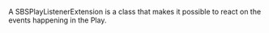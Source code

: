 A SBSPlayListenerExtension is a class that makes it possible to react on the events happening in the Play.